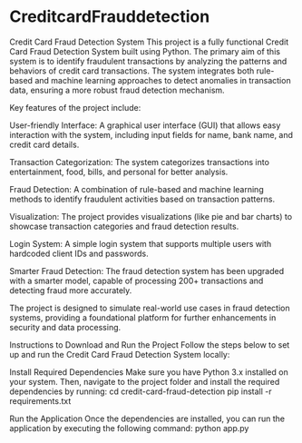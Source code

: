 # CreditcardFrauddetection
Credit Card Fraud Detection System
This project is a fully functional Credit Card Fraud Detection System built using Python. The primary aim of this system is to identify fraudulent transactions by analyzing the patterns and behaviors of credit card transactions. The system integrates both rule-based and machine learning approaches to detect anomalies in transaction data, ensuring a more robust fraud detection mechanism.

Key features of the project include:

User-friendly Interface: A graphical user interface (GUI) that allows easy interaction with the system, including input fields for name, bank name, and credit card details.

Transaction Categorization: The system categorizes transactions into entertainment, food, bills, and personal for better analysis.

Fraud Detection: A combination of rule-based and machine learning methods to identify fraudulent activities based on transaction patterns.

Visualization: The project provides visualizations (like pie and bar charts) to showcase transaction categories and fraud detection results.

Login System: A simple login system that supports multiple users with hardcoded client IDs and passwords.

Smarter Fraud Detection: The fraud detection system has been upgraded with a smarter model, capable of processing 200+ transactions and detecting fraud more accurately.

The project is designed to simulate real-world use cases in fraud detection systems, providing a foundational platform for further enhancements in security and data processing.

Instructions to Download and Run the Project
Follow the steps below to set up and run the Credit Card Fraud Detection System locally:

Install Required Dependencies
Make sure you have Python 3.x installed on your system. Then, navigate to the project folder and install the required dependencies by running:
cd credit-card-fraud-detection
pip install -r requirements.txt

 Run the Application
Once the dependencies are installed, you can run the application by executing the following command:
python app.py




